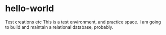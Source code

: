 # hello-world
Test creations etc
This is a test environment, and practice space. 
I am going to build and maintain a relational database, probably. 

